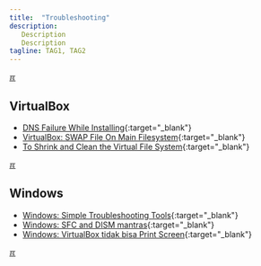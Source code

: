 ```yaml
---
title:  "Troubleshooting"
description:
   Description
   Description
tagline: TAG1, TAG2
---
```


[&#x213C;](#idxXXX)<br id="idx000">

## VirtualBox

* [DNS Failure While Installing](055.md){:target="_blank"}
* [VirtualBox: SWAP File On Main Filesystem](056.md){:target="_blank"}
* [To Shrink and Clean the Virtual File System](057.md){:target="_blank"}

[&#x213C;](#idxXXX)<br id="idx001">

## Windows

* [Windows: Simple Troubleshooting Tools](https://rahmatm.samik-ibrahim.vlsm.org/2021/10/four-simple-windows-troubleshooting.html){:target="_blank"}
* [Windows: SFC and DISM mantras](https://rahmatm.samik-ibrahim.vlsm.org/2021/07/windows-10-sfc-and-dism-mantras.html){:target="_blank"}
* [Windows: VirtualBox tidak bisa Print Screen](https://rahmatm.samik-ibrahim.vlsm.org/2021/01/windows-10-virtualbox-tidak-bisa-print.html){:target="_blank"}


[&#x213C;](#)<br id="idxXXX">

